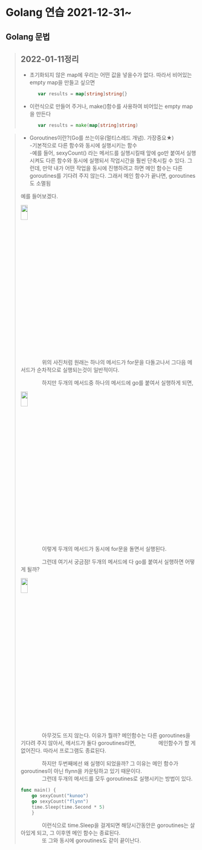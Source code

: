 # Golang 연습 2021-12-31~
## **Golang 문법**   

> ## 2022-01-11정리   
>* 초기화되지 않은 map에 우리는 어떤 값을 넣을수가 없다. 따라서 비어있는 empty map을 만들고 싶으면 
>   ```go
>      var results = map[string]string{}
>* 이런식으로 만들어 주거나, make()함수를 사용하여 비어있는 empty map을 만든다
>   ```go
>      var results = make(map[string]string)

>* Goroutines이란?(Go를 쓰는이유(멀티스레드 개념). 가장중요★)   
> -기본적으로 다른 함수와 동시에 실행시키는 함수   
> -예를 들어, sexyCount() 라는 메서드를 실행시킬때 앞에 go만 붙여서 실행시켜도 다른 함수와 동시에 실행되서 작업시간을 훨씬 단축시킬 수 있다.
> 그런데, 만약 내가 어떤 작업을 동시에 진행하려고 하면 메인 함수는 다른 goroutines를 기다려 주지 않는다.
> 그래서 메인 함수가 끝나면, goroutines도 소멸됨   
> 
> 예를 들어보겠다.   
>    
> <img src="https://user-images.githubusercontent.com/75151693/148900344-50a3342d-74c8-491c-aa6b-7950b7acff79.png" width="20%" height="10%">
>
>　　　　위의 사진처럼 원래는 하나의 메서드가 for문을 다돌고나서 그다음 메서드가 순차적으로 실행되는것이 일반적이다.      
> 
>　　　　하지만 두개의 메서드중 하나의 메서드에 go를 붙여서 실행하게 되면,
>     
> <img src="https://user-images.githubusercontent.com/75151693/148901064-1ea036b4-f537-4dca-aca6-0ba11bf6b232.png" width="20%" height="10%">
>
>　　　　이렇게 두개의 메서드가 동시에 for문을 돌면서 실행된다.
>
>　　　　그런데 여기서 궁금점! 두개의 메서드에 다 go를 붙여서 실행하면 어떻게 될까?
> 
> <img src="https://user-images.githubusercontent.com/75151693/148901904-0b0d46f5-dab8-4067-91b3-547ca5197562.png" width="20%" height="10%">
> 
>　　　　아무것도 뜨지 않는다. 이유가 뭘까? 메인함수는 다른 goroutines을 기다려 주지 않아서, 메서드가 둘다 goroutines라면, 
>　　　　메인함수가 할 게 없어진다. 따라서 프로그램도 종료된다.    
>
>　　　　하지만 두번째에선 왜 실행이 되었을까? 그 이유는 메인 함수가 goroutines이 아닌 flynn을 카운팅하고 있기 때문이다.   
>　　　　그런데 두개의 메서드를 모두 goroutines로 실행시키는 방법이 있다.
>   ```go
>   func main() {
>       go sexyCount("kunoo")
>       go sexyCount("flynn")
>       time.Sleep(time.Second * 5)
>       }
>   ```
>　　　　이런식으로 time.Sleep을 걸게되면 해당시간동안은 goroutines는 살아있게 되고, 그 이후엔 메인 함수는 종료된다.   
>　　　　또 그와 동시에 goroutines도 같이 끝이난다.
